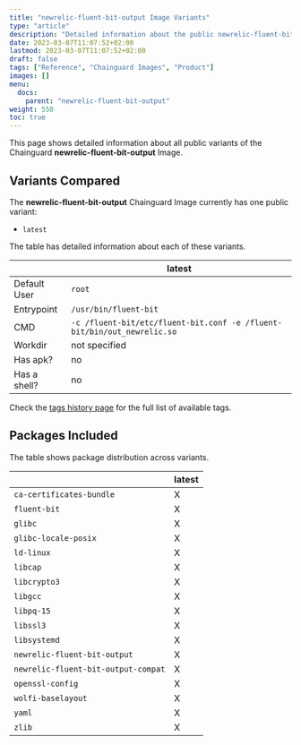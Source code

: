 ```yaml
---
title: "newrelic-fluent-bit-output Image Variants"
type: "article"
description: "Detailed information about the public newrelic-fluent-bit-output Chainguard Image variants"
date: 2023-03-07T11:07:52+02:00
lastmod: 2023-03-07T11:07:52+02:00
draft: false
tags: ["Reference", "Chainguard Images", "Product"]
images: []
menu:
  docs:
    parent: "newrelic-fluent-bit-output"
weight: 550
toc: true
---
```


This page shows detailed information about all public variants of the Chainguard **newrelic-fluent-bit-output** Image.

## Variants Compared
The **newrelic-fluent-bit-output** Chainguard Image currently has one public variant: 

- `latest`

The table has detailed information about each of these variants.

|              | latest                                                                  |
|--------------|-------------------------------------------------------------------------|
| Default User | `root`                                                                  |
| Entrypoint   | `/usr/bin/fluent-bit`                                                   |
| CMD          | `-c /fluent-bit/etc/fluent-bit.conf -e /fluent-bit/bin/out_newrelic.so` |
| Workdir      | not specified                                                           |
| Has apk?     | no                                                                      |
| Has a shell? | no                                                                      |

Check the [tags history page](/chainguard/chainguard-images/reference/newrelic-fluent-bit-output/tags_history/) for the full list of available tags.

## Packages Included
The table shows package distribution across variants.

|                                     | latest |
|-------------------------------------|--------|
| `ca-certificates-bundle`            | X      |
| `fluent-bit`                        | X      |
| `glibc`                             | X      |
| `glibc-locale-posix`                | X      |
| `ld-linux`                          | X      |
| `libcap`                            | X      |
| `libcrypto3`                        | X      |
| `libgcc`                            | X      |
| `libpq-15`                          | X      |
| `libssl3`                           | X      |
| `libsystemd`                        | X      |
| `newrelic-fluent-bit-output`        | X      |
| `newrelic-fluent-bit-output-compat` | X      |
| `openssl-config`                    | X      |
| `wolfi-baselayout`                  | X      |
| `yaml`                              | X      |
| `zlib`                              | X      |

